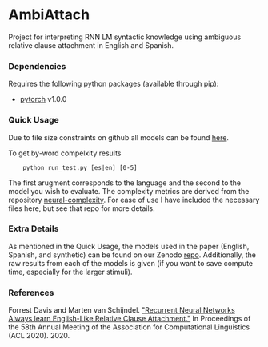 # AmbiAttach
Project for interpreting RNN LM syntactic knowledge using ambiguous relative clause attachment in English and Spanish. 

### Dependencies
Requires the following python packages (available through pip):
* [pytorch](https://pytorch.org/) v1.0.0

### Quick Usage
Due to file size constraints on github all models can be found [here](https://zenodo.org/record/3778994#.X6wfxnVKj3A). 

To get by-word compelxity results

        python run_test.py [es|en] [0-5]

The first arugment corresponds to the language and the second to the model you wish to evaluate. The complexity 
metrics are derived from the repository [neural-complexity](https://github.com/vansky/neural-complexity). For ease of use I have included the necessary files here, but
see that repo for more details. 

### Extra Details

As mentioned in the Quick Usage, the models used in the paper (English, Spanish, and synthetic) can be found on our Zenodo
[repo](https://zenodo.org/record/3778994#.X6wfxnVKj3A). Additionally, the raw results from each of the models is given (if you want to save compute time, especially for the 
larger stimuli). 

### References

Forrest Davis and Marten van Schijndel. ["Recurrent Neural Networks Always learn English-Like Relative Clause Attachment."](https://www.aclweb.org/anthology/2020.acl-main.179/) In Proceedings of the 58th Annual Meeting of the Association for Computational Linguistics (ACL 2020). 2020.
